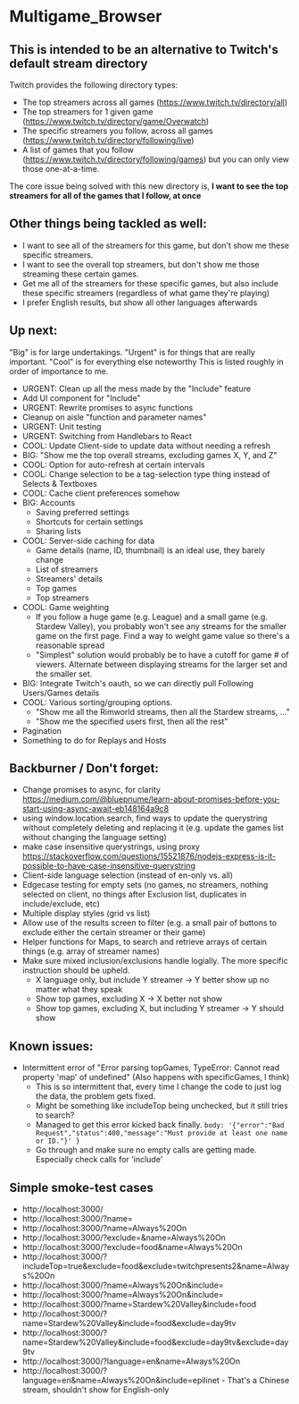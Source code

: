 # Multigame_Browser
## This is intended to be an alternative to Twitch's default stream directory 
Twitch provides the following directory types:
* The top streamers across all games (https://www.twitch.tv/directory/all)
* The top streamers for 1 given game (https://www.twitch.tv/directory/game/Overwatch)
* The specific streamers you follow, across all games (https://www.twitch.tv/directory/following/live)
* A list of games that you follow (https://www.twitch.tv/directory/following/games)
but you can only view those one-at-a-time.

The core issue being solved with this new directory is, **I want to see the top streamers for all of the games that I follow, at once**

## Other things being tackled as well:
* I want to see all of the streamers for this game, but don't show me these specific streamers.
* I want to see the overall top streamers, but don't show me those streaming these certain games.
* Get me all of the streamers for these specific games, but also include these specific streamers (regardless of what game they're playing)
* I prefer English results, but show all other languages afterwards




## Up next:
"Big" is for large undertakings. "Urgent" is for things that are really important. "Cool" is for everything else noteworthy
This is listed roughly in order of importance to me.
* URGENT: Clean up all the mess made by the "Include" feature
* Add UI component for "Include"
* URGENT: Rewrite promises to async functions
* Cleanup on aisle "function and parameter names"
* URGENT: Unit testing
* URGENT: Switching from Handlebars to React
* COOL: Update Client-side to update data without needing a refresh
* BIG: "Show me the top overall streams, excluding games X, Y, and Z"
* COOL: Option for auto-refresh at certain intervals
* COOL: Change selection to be a tag-selection type thing instead of Selects & Textboxes
* COOL: Cache client preferences somehow
* BIG: Accounts
    * Saving preferred settings
    * Shortcuts for certain settings
    * Sharing lists
* COOL: Server-side caching for data 
    * Game details (name, ID, thumbnail) is an ideal use, they barely change
    * List of streamers
    * Streamers' details
    * Top games
    * Top streamers
* COOL: Game weighting
    * If you follow a huge game (e.g. League) and a small game (e.g. Stardew Valley), you probably won't see any streams for the smaller game on the first page. Find a way to weight game value so there's a reasonable spread
    * "Simplest" solution would probably be to have a cutoff for game # of viewers. Alternate between displaying streams for the larger set and the smaller set.
* BIG: Integrate Twitch's oauth, so we can directly pull Following Users/Games details
* COOL: Various sorting/grouping options. 
    * "Show me all the Rimworld streams, then all the Stardew streams, ..."
    * "Show me the specified users first, then all the rest"
* Pagination
* Something to do for Replays and Hosts

## Backburner /  Don't forget:
* Change promises to async, for clarity     https://medium.com/@bluepnume/learn-about-promises-before-you-start-using-async-await-eb148164a9c8
* using window.location.search, find ways to update the querystring without completely deleting and replacing it (e.g. update the games list without changing the language setting)
* make case insensitive querystrings, using proxy https://stackoverflow.com/questions/15521876/nodejs-express-is-it-possible-to-have-case-insensitive-querystring
* Client-side language selection (instead of en-only vs. all)
* Edgecase testing for empty sets (no games, no streamers, nothing selected on client, no things after Exclusion list, duplicates in include/exclude, etc)
* Multiple display styles (grid vs list)
* Allow use of the results screen to filter (e.g. a small pair of buttons to exclude either the certain streamer or their game)
* Helper functions for Maps, to search and retrieve arrays of certain things (e.g. array of streamer names)
* Make sure mixed inclusion/exclusions handle logially. The more specific instruction should be upheld. 
    * X language only, but include Y streamer -> Y better show up no matter what they speak
    * Show top games, excluding X -> X better not show
    * Show top games, excluding X, but including Y streamer -> Y should show

## Known issues:
* Intermittent error of "Error parsing topGames, TypeError: Cannot read property 'map' of undefined" (Also happens with specificGames, I think)
    * This is so intermittent that, every time I change the code to just log the data, the problem gets fixed.
    * Might be something like includeTop being unchecked, but it still tries to search?
    * Managed to get this error kicked back finally. `body: '{"error":"Bad Request","status":400,"message":"Must provide at least one name or ID."}' }`
    * Go through and make sure no empty calls are getting made. Especially check calls for 'include'


## Simple smoke-test cases
* http://localhost:3000/
* http://localhost:3000/?name=
* http://localhost:3000/?name=Always%20On
* http://localhost:3000/?exclude=&name=Always%20On
* http://localhost:3000/?exclude=food&name=Always%20On
* http://localhost:3000/?includeTop=true&exclude=food&exclude=twitchpresents2&name=Always%20On
* http://localhost:3000/?name=Always%20On&include=
* http://localhost:3000/?name=Always%20On&include=
* http://localhost:3000/?name=Stardew%20Valley&include=food
* http://localhost:3000/?name=Stardew%20Valley&include=food&exclude=day9tv
* http://localhost:3000/?name=Stardew%20Valley&include=food&exclude=day9tv&exclude=day9tv
* http://localhost:3000/?language=en&name=Always%20On
* http://localhost:3000/?language=en&name=Always%20On&include=epilinet  - That's a Chinese stream, shouldn't show for English-only

